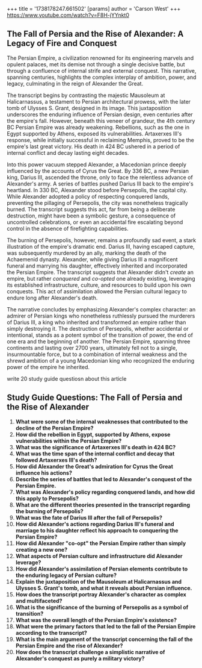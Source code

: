 +++
 title = '1738178247.661502'
[params]
	author = 'Carson West'
+++
https://www.youtube.com/watch?v=F8H-jYYnkt0

## The Fall of Persia and the Rise of Alexander: A Legacy of Fire and Conquest

The Persian Empire, a civilization renowned for its engineering marvels and opulent palaces, met its demise not through a single decisive battle, but through a confluence of internal strife and external conquest.  This narrative, spanning centuries, highlights the complex interplay of ambition, power, and legacy, culminating in the reign of Alexander the Great.

The transcript begins by contrasting the majestic Mausoleum at Halicarnassus, a testament to Persian architectural prowess, with the later tomb of Ulysses S. Grant, designed in its image.  This juxtaposition underscores the enduring influence of Persian design, even centuries after the empire's fall.  However, beneath this veneer of grandeur, the 4th century BC Persian Empire was already weakening.  Rebellions, such as the one in Egypt supported by Athens, exposed its vulnerabilities.  Artaxerxes III's response, while initially successful in reclaiming Memphis, proved to be the empire's last great victory. His death in 424 BC ushered in a period of internal conflict and decay lasting eight decades.

Into this power vacuum stepped Alexander, a Macedonian prince deeply influenced by the accounts of Cyrus the Great.  By 336 BC, a new Persian king, Darius III, ascended the throne, only to face the relentless advance of Alexander's army.  A series of battles pushed Darius III back to the empire's heartland.  In 330 BC, Alexander stood before Persepolis, the capital city.  While Alexander adopted a policy of respecting conquered lands, preventing the pillaging of Persepolis, the city was nonetheless tragically burned. The transcript suggests this act, far from being a deliberate destruction, might have been a symbolic gesture, a consequence of uncontrolled celebrations, or even an accidental fire escalating beyond control in the absence of firefighting capabilities.

The burning of Persepolis, however, remains a profoundly sad event, a stark illustration of the empire's dramatic end.  Darius III, having escaped capture, was subsequently murdered by an ally, marking the death of the Achaemenid dynasty. Alexander, while giving Darius III a magnificent funeral and marrying his daughter, effectively inherited and incorporated the Persian Empire.  The transcript suggests that Alexander didn't *create* an empire, but rather *conquered* and *co-opted* one already existing, leveraging its established infrastructure, culture, and resources to build upon his own conquests.  This act of assimilation allowed the Persian cultural legacy to endure long after Alexander's death.

The narrative concludes by emphasizing Alexander's complex character: an admirer of Persian kings who nonetheless ruthlessly pursued the murderers of Darius III, a king who inherited and transformed an empire rather than simply destroying it.  The destruction of Persepolis, whether accidental or intentional, stands as a potent symbol of the transition of power, the end of one era and the beginning of another.  The Persian Empire, spanning three continents and lasting over 2700 years, ultimately fell not to a single, insurmountable force, but to a combination of internal weakness and the shrewd ambition of a young Macedonian king who recognized the enduring power of the empire he inherited.

write 20 study guide questiosn about this article

## Study Guide Questions: The Fall of Persia and the Rise of Alexander

1. **What were some of the internal weaknesses that contributed to the decline of the Persian Empire?**
2. **How did the rebellion in Egypt, supported by Athens, expose vulnerabilities within the Persian Empire?**
3. **What was the significance of Artaxerxes III's death in 424 BC?**
4. **What was the time span of the internal conflict and decay that followed Artaxerxes III's death?**
5. **How did Alexander the Great's admiration for Cyrus the Great influence his actions?**
6. **Describe the series of battles that led to Alexander's conquest of the Persian Empire.**
7. **What was Alexander's policy regarding conquered lands, and how did this apply to Persepolis?**
8. **What are the different theories presented in the transcript regarding the burning of Persepolis?**
9. **What was the fate of Darius III after the fall of Persepolis?**
10. **How did Alexander's actions regarding Darius III's funeral and marriage to his daughter reflect his approach to conquering the Persian Empire?**
11. **How did Alexander "co-opt" the Persian Empire rather than simply creating a new one?**
12. **What aspects of Persian culture and infrastructure did Alexander leverage?**
13. **How did Alexander's assimilation of Persian elements contribute to the enduring legacy of Persian culture?**
14. **Explain the juxtaposition of the Mausoleum at Halicarnassus and Ulysses S. Grant's tomb, and what it reveals about Persian influence.**
15. **How does the transcript portray Alexander's character as complex and multifaceted?**
16. **What is the significance of the burning of Persepolis as a symbol of transition?**
17. **What was the overall length of the Persian Empire's existence?**
18. **What were the primary factors that led to the fall of the Persian Empire according to the transcript?**
19. **What is the main argument of the transcript concerning the fall of the Persian Empire and the rise of Alexander?**
20. **How does the transcript challenge a simplistic narrative of Alexander's conquest as purely a military victory?**
